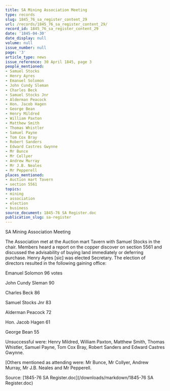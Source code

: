 ```yaml
---
title: SA Mining Association Meeting
type: records
slug: 1845_76_sa_register_content_29
url: /records/1845_76_sa_register_content_29/
record_id: 1845_76_sa_register_content_29
date: '1845-04-30'
date_display: null
volume: null
issue_number: null
page: '3'
article_type: news
issue_reference: 30 April 1845, page 3
people_mentioned:
- Samuel Stocks
- Henry Ayres
- Emanuel Solomon
- John Cundy Sleman
- Charles Beck
- Samuel Stocks Jnr
- Alderman Peacock
- Hon. Jacob Hagen
- George Bean
- Henry Mildred
- William Paxton
- Matthew Smith
- Thomas Whistler
- Samuel Payne
- Tom Cox Bray
- Robert Sanders
- Edward Castres Gwynne
- Mr Bunce
- Mr Collyer
- Andrew Murray
- Mr J.B. Neales
- Mr Pepperell
places_mentioned:
- Auction mart Tavern
- section 5561
topics:
- mining
- association
- election
- business
source_document: 1845-76 SA Register.doc
publication_slug: sa-register
---
```


SA Mining Association Meeting

The Association met at the Auction mart Tavern with Samuel Stocks in the chair.  Members heard a report on the copper discover on section 5561 and discussed the advisability of buying land immediately or deferring purchase.  Henry Ayres [sic] was elected Secretary.  The election of directors resulted in the following gaining office:

Emanuel Solomon	96 votes

John Cundy Sleman	90

Charles Beck		86

Samuel Stocks Jnr	83

Alderman Peacock	72

Hon. Jacob Hagen	61

George Bean		55

Unsuccessful were: Henry Mildred, William Paxton, Matthew Smith, Thomas Whistler, Samuel Payne, Tom Cox Bray, Robert Sanders and Edward Castres Gwynne.

[Others mentioned as attending were: Mr Bunce, Mr Collyer, Andrew Murray, Mr J.B. Neales and Mr Pepperell.


Source: [1845-76 SA Register.doc](/downloads/markdown/1845-76 SA Register.doc)

